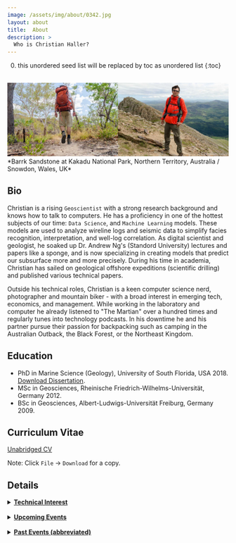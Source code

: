 ```yaml
---
image: /assets/img/about/0342.jpg
layout: about
title:  About
description: >
  Who is Christian Haller?
---
```



0. this unordered seed list will be replaced by toc as unordered list
{:toc}


<br>
<img src="/assets/img/about/about.jpg" style="width:800px" class="center" alt="Hike"><br>
*Barrk Sandstone at Kakadu National Park, Northern Territory, Australia / Snowdon, Wales, UK*
<br>


## Bio

Christian is a rising `Geoscientist` with a strong research background and knows how to talk to computers. He has a proficiency in one of the hottest subjects of our time: `Data Science`, and `Machine Learning` models.
These models are used to analyze wireline logs and seismic data to simplify facies recognition, interpretation, and well-log correlation.
As digital scientist and geologist, he soaked up Dr. Andrew Ng's (Standord University) lectures and papers like a sponge, and is now specializing in creating models that predict our subsurface more and more precisely.
During his time in academia, Christian has sailed on geological offshore expeditions (scientific drilling) and published various technical papers.

Outside his technical roles, Christian is a keen computer science nerd, photographer and mountain biker - with a broad interest in emerging tech, economics, and management. While working in the laboratory and computer he already listened to "The Martian" over a hundred times and regularly tunes into technology podcasts. In his downtime he and his partner pursue their passion for backpacking such as camping in the Australian Outback, the Black Forest, or the Northeast Kingdom.


## Education

* PhD in Marine Science (Geology), University of South Florida, USA 2018. <a href="https://scholarcommons.usf.edu/etd/7627/" target="_blank">Download Dissertation</a>.
* MSc in Geosciences, Rheinische Friedrich-Wilhelms-Universität, Germany 2012.
* BSc in Geosciences, Albert-Ludwigs-Universität Freiburg, Germany 2009.


## Curriculum Vitae

<a href="https://docs.google.com/document/d/1CDO0WQcwpnmia_fosRdELAl8MzRlk_RM6tQMCr5ra50/edit?usp=sharing" target="_blank">Unabridged CV</a>

Note: Click `File` -> `Download` for a copy.


## Details

<details>
 <summary>
  <b><u>Technical Interest</u></b>
 </summary>
 <ul>
  <li>Data Science</li>
  <li>Machine Learning and Artificial Intelligence</li>
  <li>Applied Geoscience</li>
  <li>Exploration Geology</li>
 </ul>
</details>	
<br>


<details>
 <summary>
  <b><u>Upcoming Events</u></b>
 </summary>
 <ul>
  <li>AWS re:Invent 2020</li>
  <li>GSA Annual Meeting October 2020, Montreal/Online</li>
 </ul>
</details>
<br>


<details>
 <summary>
  <b><u>Past Events (abbreviated)</u></b>
 </summary>
  <ul>
  <li>TAMU Datathon October 2020, College Station/Online</li>
  <li>AAPG Annual Conference and Exhibition 2020, Houston/Online</li>
  <li>Software Underground TRANSFORM 2020 Hackathon and Conference</li>
  <li>ResTech 2020, Petryx</li>
  <li>GSA Northeastern/Southeastern 2020 Joint Section Meeting, Reston, Virginia CANCELLED</li>
  <li>HackDuke (Duke University Hackathon), November 2019, Durham, North Carolina</li>
  <li>GeoGulf 19, October 2019, Houston, Texas</li>
  <li>Texas A&M Datathon (Data Science Hackathon), October 2019, College Station, Texas</li>
  <li>HackNC (UNC Chapel Hill Hackathon), October 2019, Chapel Hill, North Carolina</li>
  <li>AAPG Student Expo 2019, Houston, Texas</li>
  <li>Rocky Mountain Rendezvous 2019, Laramie, Wyoming</li>
  <li>Geotherm 2019, Offenburg, Germany</li>
  <li>AAPG Student Expo 2018, Houston, Texas</li>
  <li>HGS 2019 AGC - 1st Subsurface Intelligence and Analytics Conference, The Woodlands, Texas</li>
  <li>Rocky Mountain Rendezvous, 2018, Laramie, Wyoming</li>
  <li>URTeC Unconventional Resources Technology Conference 2018, Houston, Texas </li>
  <li>AAPG Annual Conference and Exhibition 2018, Salt Lake City, Utah; <a href="https://www.researchgate.net/publication/335989016_Leeuwin_Current_Activity_Controls_Benthic_Foraminifera_on_the_Carnarvon_Ramp_Western_Australia_From_Inception_to_Flow_Optimum" style="color:#FF0000;" target="_blank"> See contribution</a></li>
  <li>GCAGS-GCSSEPM 2017, San Antonio, Texas</li>
  <li>IODP Expedition 356 Meeting, 2017, Bremen, Germany</li>
  <li>AAPG Annual Conference and Exhibition, 2017, Houston, Texas</li>
  <li>SEPM NAMS Microfossils IV April 2017 "Geologic Problem Solving with Microfossils", Houston, Texas; <a href="https://www.researchgate.net/publication/335988858_Modern_benthic_foraminifera_assemblages_from_the_carbonate_ramp_edge_of_the_Western_Australian_Shelf" style="color:#FF0000;" target="_blank"> See contribution</a></li>
  <li>GSA 2016, Denver, Colorado<a href="https://www.researchgate.net/publication/335988851_Nearshore_and_intertidal_modern_foraminifer_biofacies_across_the_salt-marshes_of_the_Eastern_Mississippi_Sound_USA" style="color:#FF0000;" target="_blank"> See contribution</a></li>
  <li>Mississippi-Alabama Bays and Bayous 2016, Biloxi, Mississippi; <a href="https://www.researchgate.net/publication/335988851_Nearshore_and_intertidal_modern_foraminifer_biofacies_across_the_salt-marshes_of_the_Eastern_Mississippi_Sound_USA" style="color:#FF0000;" target="_blank"> See contribution</a></li>
  </ul>
</details>